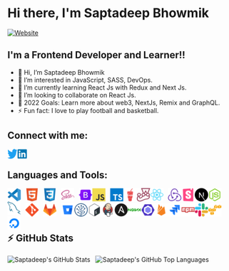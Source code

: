 # Hi there, I'm Saptadeep Bhowmik

[![Website](https://img.shields.io/website?label=saptadeepbhowmik.dev&style=for-the-badge&url=https%3A%2F%2Fsaptadeepbhowmik.dev)](https://saptadeepbhowmik.dev)

## I'm a Frontend Developer and Learner!!

- 👋 Hi, I’m Saptadeep Bhowmik
- 👀 I’m interested in JavaScript, SASS, DevOps.
- 🌱 I’m currently learning React Js with Redux and Next Js.
- 💞️ I’m looking to collaborate on React Js.
- 🥅 2022 Goals: Learn more about web3, NextJs, Remix and GraphQL.
- ⚡ Fun fact: I love to play football and basketball.

## Connect with me:

[<img align="left" alt="Saptadeep | Twitter" width="22px" src="https://github.com/devicons/devicon/blob/master/icons/twitter/twitter-original.svg" />][twitter]
[<img align="left" alt="Saptadeep | LinkedIn" width="22px" src="https://github.com/devicons/devicon/blob/master/icons/linkedin/linkedin-original.svg" />][linkedin]
<br />

## Languages and Tools:

<div>
<img align="left" alt="Visual Studio Code" title="Visual Studio Code" width="30px" src="https://github.com/devicons/devicon/blob/master/icons/vscode/vscode-original.svg" style="padding-right:10px;" />
<img align="left" alt="HTML5" title="HTML5" width="30px" src="https://github.com/devicons/devicon/blob/master/icons/html5/html5-original.svg" style="padding-right:10px;" />
<img align="left" alt="CSS3" title="CSS3" width="30px" src="https://github.com/devicons/devicon/blob/master/icons/css3/css3-original.svg" style="padding-right:10px;" />
<img align="left" alt="Sass" title="Sass" width="30px" src="https://github.com/devicons/devicon/blob/master/icons/sass/sass-original.svg" style="padding-right:10px;" />
<img align="left" alt="Bootstrap" title="Bootstrap" width="30px" src="https://github.com/devicons/devicon/blob/master/icons/bootstrap/bootstrap-original.svg" />
<img align="left" alt="JavaScript" title="JavaScript" width="30px" src="https://github.com/devicons/devicon/blob/master/icons/javascript/javascript-original.svg" style="padding-right:10px;" />
<img align="left" alt="TypeScript" title="TypeScript" width="30px" src="https://github.com/devicons/devicon/blob/master/icons/typescript/typescript-original.svg" />
<img align="left" alt="Gulp" title="Gulp" width="30px" src="https://github.com/devicons/devicon/blob/master/icons/gulp/gulp-plain.svg" />
<img align="left" alt="Jest" title="Jest" width="30px" src="https://github.com/devicons/devicon/blob/master/icons/jest/jest-plain.svg" />
<img align="left" alt="ReactJs" title="ReactJs" width="30px" src="https://github.com/devicons/devicon/blob/master/icons/react/react-original.svg" style="padding-right:10px;" />
<img align="left" alt="Redux" title="Redux" width="30px" src="https://github.com/devicons/devicon/blob/master/icons/redux/redux-original.svg" />
<img align="left" alt="Story Book" title="Story Book" width="30px" src="https://github.com/devicons/devicon/blob/master/icons/storybook/storybook-original.svg" />
<img align="left" alt="NextJs" title="NextJs" width="30px" src="https://github.com/devicons/devicon/blob/master/icons/nextjs/nextjs-original.svg" />
<img align="left" alt="Node.js" title="NodeJs" width="30px" src="https://github.com/devicons/devicon/blob/master/icons/nodejs/nodejs-original.svg" style="padding-right:10px;" />
<img align="left" alt="MySQL" title="MySQL" width="30px" src="https://github.com/devicons/devicon/blob/master/icons/mysql/mysql-original.svg" style="padding-right:10px;" />
</div>
<br/>
<br/>
<div>
<img align="left" alt="Git" title="Git" width="30px" src="https://github.com/devicons/devicon/blob/master/icons/git/git-original.svg" style="padding-right:10px;" />
<img align="left" alt="GitLab" title="GitLab" width="30px" src="https://github.com/devicons/devicon/blob/master/icons/gitlab/gitlab-original.svg" style="padding-right:10px;" />
<img align="left" alt="Bitbucket" title="Bitbucket" width="30px" src="https://github.com/devicons/devicon/blob/master/icons/bitbucket/bitbucket-original.svg" />
<img align="left" alt="Source Tree" title="Source Tree" width="30px" src="https://github.com/devicons/devicon/blob/master/icons/sourcetree/sourcetree-original.svg" />
<img align="left" alt="Shell Scripting" title="Shell Scripting" width="30px" src="https://github.com/devicons/devicon/blob/master/icons/bash/bash-original.svg" />
<img align="left" alt="Jenkins" title="Jenkins" width="30px" src="https://github.com/devicons/devicon/blob/master/icons/jenkins/jenkins-original.svg" />
<img align="left" alt="Ansible" title="Ansible" width="30px" src="https://github.com/devicons/devicon/blob/master/icons/ansible/ansible-original.svg" />
<img align="left" alt="Nginx" title="Nginx" width="30px" src="https://github.com/devicons/devicon/blob/master/icons/nginx/nginx-original.svg" />
<img align="left" alt="Eslint" title="Eslint" width="30px" src="https://github.com/devicons/devicon/blob/master/icons/eslint/eslint-original.svg" />
<img align="left" alt="Firebase" title="Firebase" width="30px" src="https://github.com/devicons/devicon/blob/master/icons/firebase/firebase-plain.svg" />
<img align="left" alt="Jira" title="Jira" width="30px" src="https://github.com/devicons/devicon/blob/master/icons/jira/jira-original.svg" />
<img align="left" alt="npm" title="npm" width="30px" src="https://github.com/devicons/devicon/blob/master/icons/npm/npm-original-wordmark.svg" />
<img align="left" alt="Slack" title="Slack" width="30px" src="https://github.com/devicons/devicon/blob/master/icons/slack/slack-original.svg" />
<img align="left" alt="AWS" title="AWS" width="30px" src="https://github.com/devicons/devicon/blob/master/icons/amazonwebservices/amazonwebservices-original.svg" />
<img align="left" alt="Digital Ocean" title="Digital Ocean" width="30px" src="https://github.com/devicons/devicon/blob/master/icons/digitalocean/digitalocean-original.svg" />
</div>
<br/>
<br/>

## :zap: GitHub Stats

<img align="center" alt="Saptadeep's GitHub Stats" src="https://github-readme-stats.vercel.app/api?username=Saptadeep7&show_icons=true&hide_border=false&count_private=true&theme=radical&title_color=ff652f&icon_color=FFE400&bg_color=09131B&text_color=ffffff&border_color=0c1a25" /> &nbsp; <img align="center" alt="Saptadeep's GitHub Top Languages" src="https://github-readme-stats.vercel.app/api/top-langs?username=Saptadeep7&show_icons=true&hide_border=false&count_private=true&theme=radical&title_color=ff652f&icon_color=FFE400&bg_color=09131B&text_color=ffffff&border_color=0c1a25" />

[twitter]: https://twitter.com/7Saptadeep
[linkedin]: https://www.linkedin.com/in/saptadeep-bhowmik/
